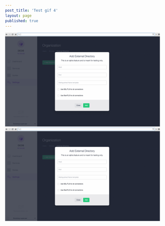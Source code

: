 ```yaml
---
post_title: 'Test gif 4'
layout: page
published: true
---
```


![Alt text][1]
![Alt text][2]

 [1]: /assets/images/test1.gif
 [2]: /assets/images/test1.gif "Optional title attribute"